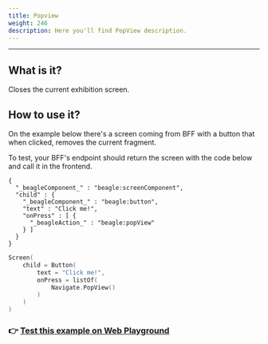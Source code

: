 ```yaml
---
title: Popview
weight: 246
description: Here you'll find PopView description.
---
```


---

## What is it?

Closes the current exhibition screen.

## How to use it?

On the example below there's a screen coming from BFF with a button that when clicked, removes the current fragment. 

To test, your BFF's endpoint should return the screen with the code below and call it in the frontend. 



```text
{
  "_beagleComponent_" : "beagle:screenComponent",
  "child" : {
    "_beagleComponent_" : "beagle:button",
    "text" : "Click me!",
    "onPress" : [ {
      "_beagleAction_" : "beagle:popView"
    } ]
  }
}
```



```kotlin
Screen(
    child = Button(
        text = "Click me!",
        onPress = listOf(
            Navigate.PopView()
        )
    )
)
```



### 👉 [Test this example on Web Playground](https://beagle-playground.netlify.app/#/demo/default-components/button.json)
